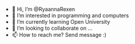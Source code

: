 - 👋 Hi, I’m @RyaannaRexen
- 👀 I’m interested in programming and computers
- 🌱 I’m currently learning Open University
- 💞️ I’m looking to collaborate on ...
- 📫 How to reach me? Send message  :)

<!---
RyaannaRexen/RyaannaRexen is a ✨ particular ✨ repository because its `README.md` (this file) appears on your GitHub profile.
You can click the Preview link to take a look at your changes.
--->
